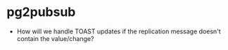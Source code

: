 # pg2pubsub

- How will we handle TOAST updates if the replication message doesn't contain
	the value/change?
